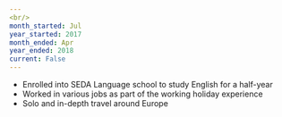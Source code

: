 ```yaml
---
<br/>
month_started: Jul
year_started: 2017
month_ended: Apr
year_ended: 2018
current: False
---
```


* Enrolled into SEDA Language school to study English for a half-year 
* Worked in various jobs as part of the working holiday experience 
* Solo and in-depth travel around Europe 
